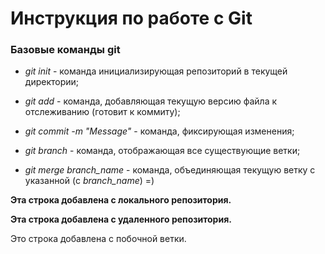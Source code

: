 # Инструкция по работе с Git

### Базовые команды git

* *git init* - команда инициализирующая репозиторий в текущей директории;

* *git add* - команда, добавляющая текущую версию файла к отслеживанию (готовит к коммиту);

* *git commit -m "Message"* - команда, фиксирующая изменения; 

* *git branch* - команда,  отображающая все существующие ветки;


* *git merge branch_name* - команда, объединяющая текущую ветку с указанной (с *branch_name*) =)

**Эта строка добавлена с локального репозитория.**

**Эта строка добавлена с удаленного репозитория.**

Это строка добавлена с побочной ветки.